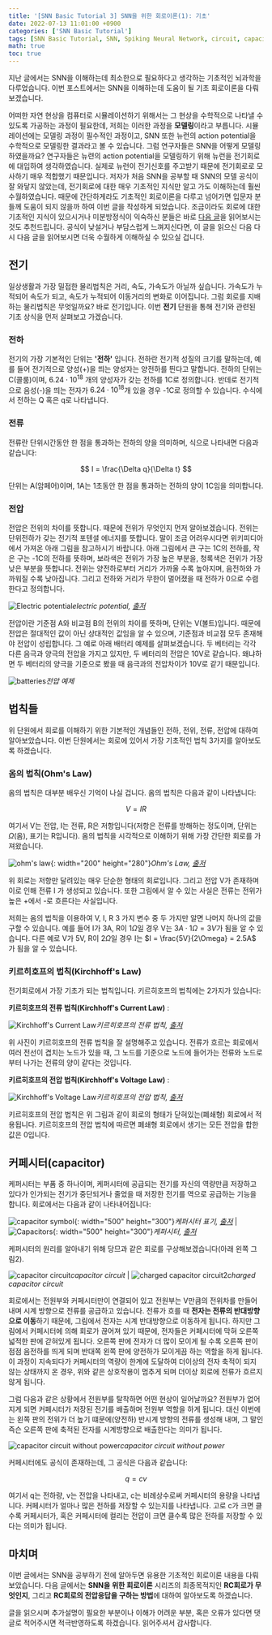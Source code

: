 ```yaml
---
title: '[SNN Basic Tutorial 3] SNN을 위한 회로이론(1): 기초'
date: 2022-07-13 11:01:00 +0900
categories: ['SNN Basic Tutorial']
tags: [SNN Basic Tutorial, SNN, Spiking Neural Network, circuit, capacitor] # TAG names should always be lowercase
math: true
toc: true
---
```


지난 글에서는 SNN을 이해하는데 최소한으로 필요하다고 생각하는 기초적인 뇌과학을 다루었습니다. 이번 포스트에서는 SNN을 이해하는데 도움이 될 기초 회로이론을 다뤄보겠습니다.

어떠한 자연 현상을 컴퓨터로 시뮬레이션하기 위해서는 그 현상을 수학적으로 나타낼 수 있도록 가공하는 과정이 필요한데, 저희는 이러한 과정을 **모델링**이라고 부릅니다. 시뮬레이션에는 모델링 과정이 필수적인 과정이고, SNN 또한 뉴런의 action potential을 수학적으로 모델링한 결과라고 볼 수 있습니다. 그럼 연구자들은 SNN을 어떻게 모델링하였을까요? 연구자들은 뉴련의 action potential을 모델링하기 위해 뉴런을 전기회로에 대입하여 생각하였습니다. 실제로 뉴런이 전기신호를 주고받기 때문에 전기회로로 모사하기 매우 적합했기 때문입니다. 저자가 처음 SNN을 공부할 때 SNN의 모델 공식이 잘 와닿지 않았는데, 전기회로에 대한 매우 기초적인 지식만 알고 가도 이해하는데 훨씬 수월하였습니다. 때문에 간단하게라도 기초적인 회로이론을 다루고 넘어가면 입문자 분들께 도움이 되지 않을까 하여 이번 글을 작성하게 되었습니다. 조금이라도 회로에 대한 기초적인 지식이 있으시거나 미분방정식이 익숙하신 분들은 바로 [다음 글]()을 읽어보시는 것도 추천드립니다. 공식이 낮설거나 부담스럽게 느껴지신다면, 이 글을 읽으신 다음 다시 다음 글을 읽어보시면 더욱 수월하게 이해하실 수 있으실 겁니다.


## **전기**
일상생활과 가장 밀접한 물리법칙은 거리, 속도, 가속도가 아닐까 싶습니다. 가속도가 누적되어 속도가 되고, 속도가 누적되어 이동거리의 변화로 이어집니다. 그럼 회로를 지배하는 물리법칙은 무엇일까요? 바로 전기입니다. 이번 **전기** 단원을 통해 전기와 관련된 기초 상식을 먼저 살펴보고 가겠습니다.

### **전하**
전기의 가장 기본적인 단위는 **'전하'** 입니다. 전하란 전기적 성질의 크기를 말하는데, 예를 들어 전기적으로 양성(+)을 띄는 양성자는 양전하를 띈다고 말합니다. 전하의 단위는 C(콜룸)이며, $6.24 \cdot 10^{18}$ 개의 양성자가 갖는 전하를 1C로 정의합니다. 반데로 전기적으로 음성(-)을 띄는 전자가 $6.24 \cdot 10^{18}$개 있을 경우 -1C로 정의할 수 있습니다. 수식에서 전하는 Q 혹은 q로 나타냅니다.

### **전류**
 전류란 단위시간동안 한 점을 통과하는 전하의 양을 의미하며, 식으로 나타내면 다음과 같습니다:

$$ I = \frac{\Delta q}{\Delta t} $$

 단위는 A(암페어)이며, 1A는 1초동안 한 점을 통과하는 전하의 양이 1C임을 의미합니다.

### **전압**
전압은 전위의 차이를 뜻합니다. 때문에 전위가 무엇인지 먼저 알아보겠습니다. 전위는 단위전하가 갖는 전기적 포텐셜 에너지를 뜻합니다. 말이 조금 어려우시다면 위키피디아에서 가져온 아래 그림을 참고하시기 바랍니다. 아래 그림에서 큰 구는 1C의 전하를, 작은 구는 -1C의 전하를 뜻하며, 보라색은 전위가 가장 높은 부분을, 청록색은 전위가 가장 낮은 부분을 뜻합니다. 전위는 양전하로부터 거리가 가까울 수록 높아지며, 음전하와 가까워질 수록 낮아집니다. 그리고 전하와 거리가 무한이 멀어졌을 때 전하가 0으로 수렴한다고 정의합니다.

 ![Electric potential](/assets/img/post/2022-07-13/VFPt_metal_balls_largesmall_potential+contour.svg.png)_electric potential, [출저](https://en.wikipedia.org/wiki/Electric_potential)_

전압이란 기준점 A와 비교점 B의 전위의 차이를 뜻하며, 단위는 V(볼트)입니다. 때문에 전압은 절대적인 값이 아닌 상대적인 값임을 알 수 있으며, 기준점과 비교점 모두 존재해야 전압이 성립합니다. 그 예로 아래 배터리 예제를 살펴보겠습니다. 두 베터리는 각각 다른 음극과 양극의 전압을 가지고 있지만, 두 베터리의 전압은 10V로 같습니다. 왜냐하면 두 베터리의 양극을 기준으로 봤을 때 음극과의 전압차이가 10V로 같기 때문입니다.

![batteries](/assets/img/post/2022-07-13/batteries.PNG)_전압 예제_

## **법칙들**
위 단원에서 회로를 이해하기 위한 기본적인 개념들인 전하, 전위, 전류, 전압에 대하여 알아보았습니다. 이번 단원에서는 회로에 있어서 가장 기초적인 법칙 3가지를 알아보도록 하겠습니다.

### **옴의 법칙(Ohm's Law)**
옴의 법칙은 대부분 배우신 기억이 나실 겁니다. 옴의 법칙은 다음과 같이 나타냅니다:

$$ V = IR $$


여기서 V는 전압, I는 전류, R은 저항입니다(저항은 전류를 방해하는 정도이며, 단위는 $\Omega$(옴), 표기는 R입니다). 옴의 법칙을 시각적으로 이해하기 위해 가장 간단한 회로를 가져왔습니다.

![ohm's law](/assets/img/post/2022-07-13/ohmslaw.jpg){: width="200" height="280"}_Ohm's Law, [출저](https://ko.wikipedia.org/wiki/%EC%98%B4%EC%9D%98_%EB%B2%95%EC%B9%99)_

위 회로는 저항만 달려있는 매우 단순한 형태의 회로입니다. 그리고 전압 V가 존재하며 이로 인해 전류 I 가 생성되고 있습니다. 또한 그림에서 알 수 있는 사실은 전류는 전위가 높은 +에서 -로 흐른다는 사실입니다. 

저희는 옴의 법칙을 이용하여 V, I, R 3 가지 변수 중 두 가지만 알면 나머지 하나의 값을 구할 수 있습니다. 예를 들어 I가 3A, R이 $1\Omega$일 경우 V는 $3A \cdot 1\Omega = 3V$가 됨을 알 수 있습니다. 다른 예로 V가 5V, R이 $2\Omega$일 경우 I는 $I = \frac{5V}{2\Omega} = 2.5A$ 가 됨을 알 수 있습니다.

### **키르히호프의 법칙(Kirchhoff's Law)**
전기회로에서 가장 기초가 되는 법칙입니다. 키르히호프의 법칙에는 2가지가 있습니다:

**키르히호프의 전류 법칙(Kirchhoff's Current Law)** :

![Kirchhoff's Current Law](/assets/img/post/2022-07-13/kirchhoff-s-law2.jpg)_키르히호프의 전류 법칙, [출저](https://www.careerstoday.in/physics/kirchhoff-s-law)_

위 사진이 키르히호프의 전류 법칙을 잘 설명해주고 있습니다. 전류가 흐르는 회로에서 여러 전선이 겹치는 노드가 있을 때, 그 노드를 기준으로 노드에 들어가는 전류와 노드로부터 나가는 전류의 양이 같다는 것입니다. 

**키르히호프의 전압 법칙(Kirchhoff's Voltage Law)** :

![Kirchhoff's Voltage Law](/assets/img/post/2022-07-13/kirchhoff-s-law3.jpg)_키르히호프의 전압 법칙, [출저](https://www.careerstoday.in/physics/kirchhoff-s-law)_

키르히호프의 전압 법칙은 위 그림과 같이 회로의 형태가 닫혀있는(폐쇄형) 회로에서 적용됩니다. 키르히호프의 전압 법칙에 따르면 폐쇄형 회로에서 생기는 모든 전압을 합한 값은 0입니다.


## **커페시터(capacitor)**
케퍼시터는 부품 중 하나이며, 케퍼시터에 공급되는 전기를 자신의 역량만큼 저장하고 있다가 인가되는 전기가 중단되거나 줄었을 때 저장한 전기를 역으로 공급하는 기능을 합니다. 회로에서는 다음과 같이 나타내어집니다:

![capacitor symbol](/assets/img/post/2022-07-13/R.jpg){: width="500" height="300"}_케퍼시터 표기, [출저](http://www.stitchingworlds.net/experimentation/measuring-textile-capacitors/)_ | ![Capacitors](/assets/img/post/2022-07-13/Capacitors.jpg){: width="500" height="300"}_케퍼시터, [출저](https://en.wikipedia.org/wiki/Capacitor)_

케퍼시터의 원리를 알아내기 위해 당므과 같은 회로를 구상해보겠습니다(아래 왼쪽 그림2). 

![capacitor circuit](/assets/img/post/2022-07-13/capacitor_circuit.PNG)_capacitor circuit_ | ![charged capacitor circuit2](/assets/img/post/2022-07-13/capacitor_circuit2.PNG)_charged capacitor circuit_

회로에서는 전원부와 커페시터만이 연결되어 있고 전원부는 V만큼의 전위차를 만들어내며 시계 방향으로 전류를 공급하고 있습니다. 전류가 흐를 때 **전자는 전류의 반대방향으로 이동**하기 때문에, 그림에서 전자는 시계 반대방향으로 이동하게 됩니다. 하지만 그림에서 커페시터에 의해 회로가 끊어져 있기 때문에, 전자들은 커페시터에 막혀 오른쪽 넓적한 판에 갇혀있게 됩니다. 오른쪽 판에 전자가 더 많이 모이게 될 수록 오른쪽 판이 점점 음전하를 띄게 되며 반대쪽 왼쪽 판에 양전하가 모이게끔 하는 역할을 하게 됩니다. 이 과정이 지속되다가 커페시터의 역량이 한계에 도달하여 더이상의 전자 축적이 되지 않는 상태까지 온 경우, 위와 같은 상호작용이 멈추게 되며 더이상 회로에 전류가 흐르지 않게 됩니다. 

그럼 다음과 같은 상황에서 전원부를 탈착하면 어떤 현상이 일어날까요? 전원부가 없어지게 되면 커페시터가 저장된 전기를 배출하며 전원부 역할을 하게 됩니다. 대신 이번에는 왼쪽 판의 전위가 더 높기 떄문에(양전하) 반시계 방향의 전류를 생성해 내며, 그 말인 즉슨 오른쪽 판에 축적된 전자를 시계방향으로 배출한다는 의미가 됩니다.

![capacitor circuit without power](/assets/img/post/2022-07-13/capacitor_circuit3.PNG)_capacitor circuit without power_

커페시터에도 공식이 존재하는데, 그 공식은 다음과 같습니다:

$$q = cv$$

여기서 q는 전하량, v는 전압을 나타내고, c는 비례상수로써 커페시터의 용량을 나타냅니다. 커페시터가 얼마나 많은 전하를 저장할 수 있는지를 나타냅니다. 고로 c가 크면 클수록 커페시터가, 혹은 커페시터에 컬리는 전압이 크면 클수록 많은 전하를 저장할 수 있다는 의미가 됩니다. 

## **마치며**
이번 글에서는 SNN을 공부하기 전에 알아두면 유용한 기초적인 회로이론 내용을 다뤄보았습니다. 다음 글에서는 **SNN을 위한 회로이론** 시리즈의 최종목적지인 **RC회로가 무엇인지**, 그리고 **RC회로의 전압응답을 구하는 방법**에 대하여 알아보도록 하겠습니다.

글을 읽으시며 추가설명이 필요한 부분이나 이해가 어려운 부분, 혹은 오류가 있다면 댓글로 적어주시면 적극반영하도록 하겠습니다. 읽어주셔서 감사합니다.